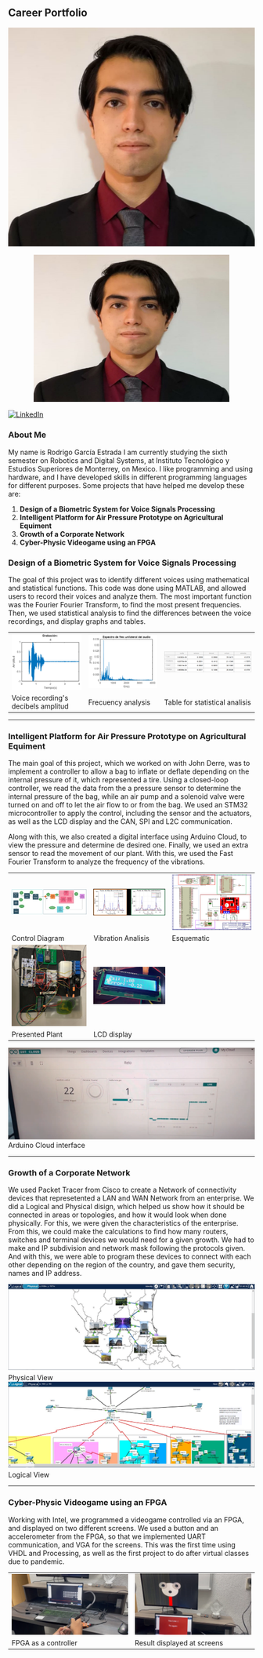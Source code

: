## Career Portfolio

<img src="images/Captura de pantalla 2023-05-09 154352.png">

<p align="center">
  <img 
    width="400"
    height="300"
    src="images/Captura de pantalla 2023-05-09 154352.png""
  >
</p>

[![LinkedIn](https://img.shields.io/badge/LinkedIn-Rodrigo_García-0077B5?style=for-the-badge&logo=linkedin&logoColor=white&labelColor=101010)](https://www.linkedin.com/in/rodrigo-garcia-estrada-2001-eng)

### About Me
My name is Rodrigo García Estrada
I am currently studying the sixth semester on Robotics and Digital Systems, at Instituto Tecnológico y Estudios Superiores de Monterrey, on Mexico. I like programming and using hardware, and I have developed skills in different programming languages for different purposes.
Some projects that have helped me develop these are:

1. **Design of a Biometric System for Voice Signals Processing**
2. **Intelligent Platform for Air Pressure Prototype on Agricultural Equiment**
3. **Growth of a Corporate Network**
4. **Cyber-Physic Videogame using an FPGA**

### Design of a Biometric System for Voice Signals Processing
The goal of this project was to identify different voices using mathematical and statistical functions. This code was done using MATLAB, and allowed users to record their voices and analyze them. The most important function was the Fourier Fourier Transform, to find the most present frequencies. Then, we used statistical analysis to find the differences between the voice recordings, and display graphs and tables.

<table style="width:100%">
<tr>
<td>
<img src="images/AMplitud.png">
</a>
</td>
<td><img src="images/Frecuencias.png">
</a>
</td>
<td>
<img src="images/Tabla.png">
</a>
</td>
</tr>
<tr>
<td>
Voice recording's decibels amplitud
</a>
</td>
<td>
Frecuency analysis 
</a>
</td>
<td>
Table for statistical analisis
</a>
</td>
</tr>
</table>

___


### Intelligent Platform for Air Pressure Prototype on Agricultural Equiment
The main goal of this project, which we worked on with John Derre, was to implement a controller to allow a bag to inflate or deflate depending on the internal pressure of it, which represented a tire. Using a closed-loop controller, we read the data from the a pressure sensor to determine the internal pressure of the bag, while an air pump and a solenoid valve were turned on and off to let the air flow to or from the bag. We used an STM32 microcontroller to apply the control, including the sensor and the actuators, as well as the LCD display and the CAN, SPI and L2C communication.

Along with this, we also created a digital interface using Arduino Cloud, to view the pressure and determine de desired one. Finally, we used an extra sensor to read the movement of our plant. With this, we used the Fast Fourier Transform to analyze the frequency of the vibrations. 

<table style="width:100%">
<tr>
<td>
<img src="images/d_control deere.png">
</a>
</td>
<td>
<img src="images/frec deere.png">
</a>
</td>
<td>
<img src="images/esq deere.png">
</a>
</td>
</tr>
<tr>
<td>
Control Diagram
</a>
</td>
<td>
Vibration Analisis
</a>
</td>
<td>
Esquematic
</a>
</td>
</tr>
<tr>
<td>
<img src="images/planta deere.png">
</a>
</td>
<td>
<img src="images/lcd deere.png">
</a>
</td>
</tr>
<tr>
<td>
Presented Plant
</a>
</td>
<td>
LCD display
</a>
</td>
</tr>
</table>

<img src="images/iot cloud.png">
Arduino Cloud interface

___

### Growth of a Corporate Network

We used Packet Tracer from Cisco to create a Network of connectivity devices that represetented a LAN and WAN Network from an enterprise. We did a Logical and Physical disign, which helped us show how it should be connected in areas or topologies, and how it would look when done physically. For this, we were given the characteristics of the enterprise. From this, we could make the calculations to find how many routers, switches and terminal devices we would need for a given growth. We had to make and IP subdivision and network mask following the protocols given. And with this, we were able to program these devices to connect with each other depending on the region of the country, and gave them security, names and IP address.

<img src="images/Diapositiva1.PNG">
Physical View

<img src="images/Diapositiva2.PNG">
Logical View

___

### Cyber-Physic Videogame using an FPGA

Working with Intel, we programmed a videogame controlled via an FPGA, and displayed on two different screens. We used a button and an accelerometer from the FPGA, so that we implemented UART communication, and VGA for the screens. This was the first time using VHDL and Processing, as well as the first project to do after virtual classes due to pandemic.

<table style="width:100%">
<tr>
<td>
<img src="images/vga control.png">
</a>
</td>
<td>
<img src="images/vga dead.png">
</a>
</td>
</tr>
<tr>
<td>
FPGA as a controller
</a>
</td>
<td>
Result displayed at screens
</a>
</td>
</tr>
</table>

